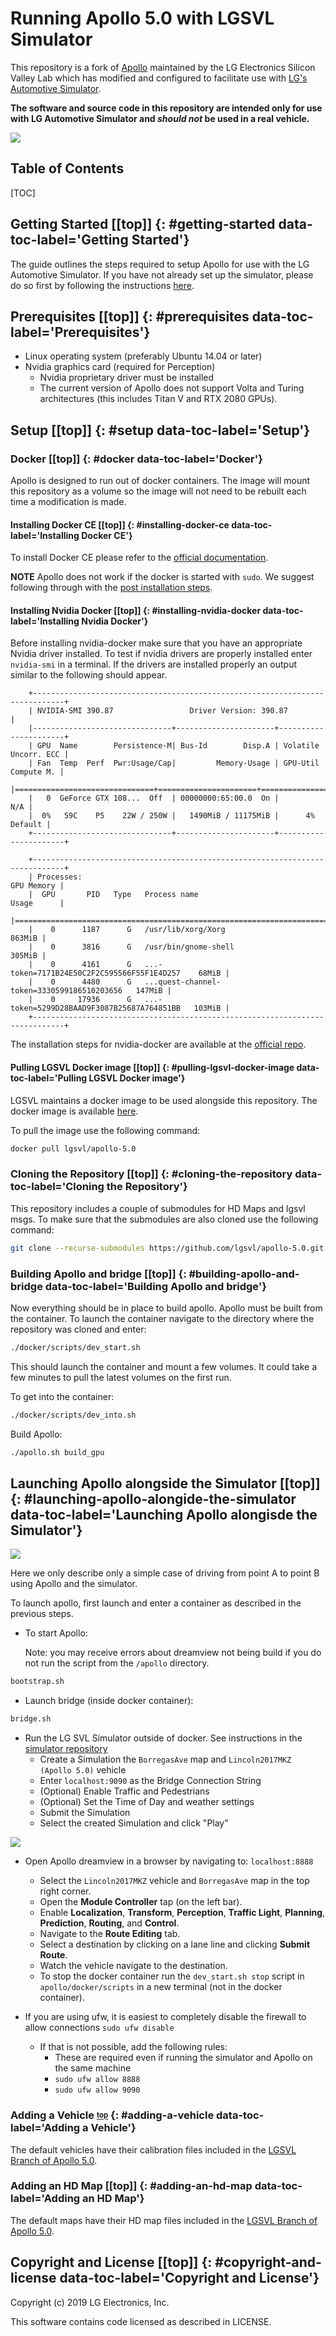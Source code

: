 # Running Apollo 5.0 with LGSVL Simulator [](#top)
This repository is a fork of [Apollo](https://github.com/ApolloAuto/apollo) maintained by the LG Electronics Silicon Valley Lab which has modified and configured to facilitate use with [LG's Automotive Simulator](https://github.com/lgsvl/simulator).

**The software and source code in this repository are intended only for use with LG Automotive Simulator and *should not* be used in a real vehicle.**

[![](images/apollo-sim.png)](images/full_size_images/apollo-sim.png)

<h2> Table of Contents</h2>
[TOC]

## Getting Started [[top]] {: #getting-started data-toc-label='Getting Started'}
The guide outlines the steps required to setup Apollo for use with the LG Automotive Simulator. If you have not already set up the simulator, please do so first by following the instructions [here](https://github.com/lgsvl/simulator).

## Prerequisites [[top]] {: #prerequisites data-toc-label='Prerequisites'}
* Linux operating system (preferably Ubuntu 14.04 or later)
* Nvidia graphics card (required for Perception)
    - Nvidia proprietary driver must be installed
    - The current version of Apollo does not support Volta and Turing architectures (this includes Titan V and RTX 2080 GPUs).



## Setup [[top]] {: #setup data-toc-label='Setup'}

### Docker [[top]] {: #docker data-toc-label='Docker'}
Apollo is designed to run out of docker containers. The image will mount this repository as a volume so the image will not need to be rebuilt each time a modification is made.

#### Installing Docker CE [[top]] {: #installing-docker-ce data-toc-label='Installing Docker CE'}
To install Docker CE please refer to the [official documentation](https://docs.docker.com/install/linux/docker-ce/ubuntu/).


**NOTE** 
Apollo does not work if the docker is started with `sudo`.
We suggest following through with the [post installation steps](https://docs.docker.com/install/linux/linux-postinstall/).


#### Installing Nvidia Docker [[top]] {: #installing-nvidia-docker data-toc-label='Installing Nvidia Docker'}
Before installing nvidia-docker make sure that you have an appropriate Nvidia driver installed.
To test if nvidia drivers are properly installed enter `nvidia-smi` in a terminal. If the drivers are installed properly an output similar to the following should appear.

```
    +-----------------------------------------------------------------------------+
    | NVIDIA-SMI 390.87                 Driver Version: 390.87                    |
    |-------------------------------+----------------------+----------------------+
    | GPU  Name        Persistence-M| Bus-Id        Disp.A | Volatile Uncorr. ECC |
    | Fan  Temp  Perf  Pwr:Usage/Cap|         Memory-Usage | GPU-Util  Compute M. |
    |===============================+======================+======================|
    |   0  GeForce GTX 108...  Off  | 00000000:65:00.0  On |                  N/A |
    |  0%   59C    P5    22W / 250W |   1490MiB / 11175MiB |      4%      Default |
    +-------------------------------+----------------------+----------------------+
                                                                                
    +-----------------------------------------------------------------------------+
    | Processes:                                                       GPU Memory |
    |  GPU       PID   Type   Process name                             Usage      |
    |=============================================================================|
    |    0      1187      G   /usr/lib/xorg/Xorg                           863MiB |
    |    0      3816      G   /usr/bin/gnome-shell                         305MiB |
    |    0      4161      G   ...-token=7171B24E50C2F2C595566F55F1E4D257    68MiB |
    |    0      4480      G   ...quest-channel-token=3330599186510203656   147MiB |
    |    0     17936      G   ...-token=5299D28BAAD9F3087B25687A764851BB   103MiB |
    +-----------------------------------------------------------------------------+
```

The installation steps for nvidia-docker are available at the [official repo](https://github.com/NVIDIA/nvidia-docker). 

#### Pulling LGSVL Docker image [[top]] {: #pulling-lgsvl-docker-image data-toc-label='Pulling LGSVL Docker image'}
LGSVL maintains a docker image to be used alongside this repository. The docker image is available [here](https://hub.docker.com/r/lgsvl/apollo-5.0/).

To pull the image use the following command:

```bash
docker pull lgsvl/apollo-5.0
```

### Cloning the Repository [[top]] {: #cloning-the-repository data-toc-label='Cloning the Repository'}
This repository includes a couple of submodules for HD Maps and lgsvl msgs. To make sure that the submodules are also cloned use the following command:

```bash
git clone --recurse-submodules https://github.com/lgsvl/apollo-5.0.git
```

### Building Apollo and bridge [[top]] {: #building-apollo-and-bridge data-toc-label='Building Apollo and bridge'}
Now everything should be in place to build apollo. Apollo must be built from the container. To launch the container navigate to the directory where the repository was cloned and enter:

```bash
./docker/scripts/dev_start.sh
```

This should launch the container and mount a few volumes. It could take a few minutes to pull the latest volumes on the first run.

To get into the container:

```bash
./docker/scripts/dev_into.sh
```

Build Apollo:

```bash
./apollo.sh build_gpu
```

## Launching Apollo alongside the Simulator [[top]] {: #launching-apollo-alongide-the-simulator data-toc-label='Launching Apollo alongisde the Simulator'}

[![](images/xe-simulator.png)](images/full_size_images/xe-simulator.png)

Here we only describe only a simple case of driving from point A to point B using Apollo and the simulator. 

To launch apollo, first launch and enter a container as described in the previous steps.

* To start Apollo:

    Note: you may receive errors about dreamview not being build if you do not run the script from the `/apollo` directory.

```bash
bootstrap.sh
```

* Launch bridge (inside docker container):

```bash
bridge.sh
```

* Run the LG SVL Simulator outside of docker. See instructions in the [simulator repository](https://github.com/lgsvl/simulator)
    - Create a Simulation the `BorregasAve` map and `Lincoln2017MKZ (Apollo 5.0)` vehicle
    - Enter `localhost:9090` as the Bridge Connection String
    - (Optional) Enable Traffic and Pedestrians
    - (Optional) Set the Time of Day and weather settings
    - Submit the Simulation
    - Select the created Simulation and click "Play"

[![](images/apollo5-0.png)](images/full_size_images/apollo5-0.png)


* Open Apollo dreamview in a browser by navigating to: `localhost:8888`
    - Select the `Lincoln2017MKZ` vehicle and `BorregasAve` map in the top right corner.
    - Open the **Module Controller** tap (on the left bar).
    - Enable **Localization**, **Transform**, **Perception**, **Traffic Light**, **Planning**, **Prediction**, **Routing**, and **Control**.
    - Navigate to the **Route Editing** tab.
    - Select a destination by clicking on a lane line and clicking **Submit Route**.
    - Watch the vehicle navigate to the destination.
    - To stop the docker container run the `dev_start.sh stop` script in `apollo/docker/scripts` in a new terminal (not in the docker container).

* If you are using ufw, it is easiest to completely disable the firewall to allow connections `sudo ufw disable`
    - If that is not possible, add the following rules:
        - These are required even if running the simulator and Apollo on the same machine
        - `sudo ufw allow 8888`
        - `sudo ufw allow 9090`

### Adding a Vehicle <sub><sup>[top](#top)</sup></sub> {: #adding-a-vehicle data-toc-label='Adding a Vehicle'}
The default vehicles have their calibration files included in the [LGSVL Branch of Apollo 5.0](https://github.com/lgsvl/apollo-5.0/).

### Adding an HD Map [[top]] {: #adding-an-hd-map data-toc-label='Adding an HD Map'}
The default maps have their HD map files included in the [LGSVL Branch of Apollo 5.0](https://github.com/lgsvl/apollo-5.0/).


##  Copyright and License [[top]] {: #copyright-and-license data-toc-label='Copyright and License'}

Copyright (c) 2019 LG Electronics, Inc.

This software contains code licensed as described in LICENSE.
